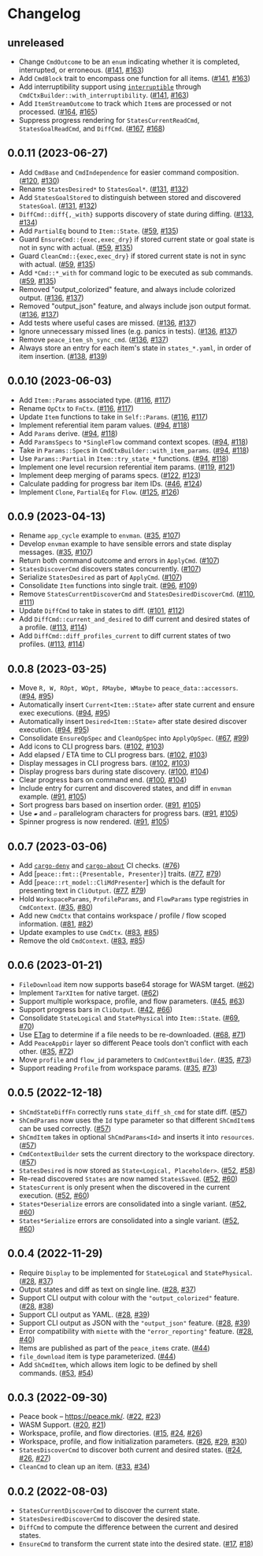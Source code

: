 # Changelog

## unreleased

* Change `CmdOutcome` to be an `enum` indicating whether it is completed, interrupted, or erroneous. ([#141], [#163])
* Add `CmdBlock` trait to encompass one function for all items. ([#141], [#163])
* Add interruptibility support using [`interruptible`] through `CmdCtxBuilder::with_interruptibility`. ([#141], [#163])
* Add `ItemStreamOutcome` to track which `Item`s are processed or not processed. ([#164], [#165])
* Suppress progress rendering for `StatesCurrentReadCmd`, `StatesGoalReadCmd`, and `DiffCmd`. ([#167], [#168])


[`interruptible`]: https://github.com/azriel91/interruptible
[#141]: https://github.com/azriel91/peace/issues/141
[#163]: https://github.com/azriel91/peace/pull/163
[#164]: https://github.com/azriel91/peace/issues/164
[#165]: https://github.com/azriel91/peace/pull/165
[#167]: https://github.com/azriel91/peace/issues/167
[#168]: https://github.com/azriel91/peace/pull/168


## 0.0.11 (2023-06-27)

* Add `CmdBase` and `CmdIndependence` for easier command composition. ([#120], [#130])
* Rename `StatesDesired*` to `StatesGoal*`. ([#131], [#132])
* Add `StatesGoalStored` to distinguish between stored and discovered `StatesGoal`. ([#131], [#132])
* `DiffCmd::diff{,_with}` supports discovery of state during diffing. ([#133], [#134])
* Add `PartialEq` bound to `Item::State`. ([#59], [#135])
* Guard `EnsureCmd::{exec,exec_dry}` if stored current state or goal state is not in sync with actual. ([#59], [#135])
* Guard `CleanCmd::{exec,exec_dry}` if stored current state is not in sync with actual. ([#59], [#135])
* Add `*Cmd::*_with` for command logic to be executed as sub commands. ([#59], [#135])
* Removed "output_colorized" feature, and always include colorized output. ([#136], [#137])
* Removed "output_json" feature, and always include json output format. ([#136], [#137])
* Add tests where useful cases are missed. ([#136], [#137])
* Ignore unnecessary missed lines (e.g. panics in tests). ([#136], [#137])
* Remove `peace_item_sh_sync_cmd`. ([#136], [#137])
* Always store an entry for each item's state in `states_*.yaml`, in order of item insertion. ([#138], [#139])

[#120]: https://github.com/azriel91/peace/issues/120
[#130]: https://github.com/azriel91/peace/pull/130
[#131]: https://github.com/azriel91/peace/issues/131
[#132]: https://github.com/azriel91/peace/pull/132
[#133]: https://github.com/azriel91/peace/issues/133
[#134]: https://github.com/azriel91/peace/pull/134
[#59]: https://github.com/azriel91/peace/issues/59
[#135]: https://github.com/azriel91/peace/pull/135
[#136]: https://github.com/azriel91/peace/issues/136
[#137]: https://github.com/azriel91/peace/pull/137
[#138]: https://github.com/azriel91/peace/issues/138
[#139]: https://github.com/azriel91/peace/pull/139


## 0.0.10 (2023-06-03)

* Add `Item::Params` associated type. ([#116], [#117])
* Rename `OpCtx` to `FnCtx`. ([#116], [#117])
* Update `Item` functions to take in `Self::Params`. ([#116], [#117])
* Implement referential item param values. ([#94], [#118])
* Add `Params` derive. ([#94], [#118])
* Add `ParamsSpecs` to `*SingleFlow` command context scopes. ([#94], [#118])
* Take in `Params::Spec`s in `CmdCtxBuilder::with_item_params`. ([#94], [#118])
* Use `Params::Partial` in `Item::try_state_*` functions. ([#94], [#118])
* Implement one level recursion referential item params. ([#119], [#121])
* Implement deep merging of params specs. ([#122], [#123])
* Calculate padding for progress bar item IDs. ([#46], [#124])
* Implement `Clone`, `PartialEq` for `Flow`. ([#125], [#126])

[#116]: https://github.com/azriel91/peace/issues/116
[#117]: https://github.com/azriel91/peace/pull/117
[#94]: https://github.com/azriel91/peace/issues/94
[#118]: https://github.com/azriel91/peace/pull/118
[#119]: https://github.com/azriel91/peace/issues/119
[#121]: https://github.com/azriel91/peace/pull/121
[#122]: https://github.com/azriel91/peace/issues/122
[#123]: https://github.com/azriel91/peace/pull/123
[#46]: https://github.com/azriel91/peace/issues/46
[#124]: https://github.com/azriel91/peace/pull/124
[#125]: https://github.com/azriel91/peace/issues/125
[#126]: https://github.com/azriel91/peace/pull/126


## 0.0.9 (2023-04-13)

* Rename `app_cycle` example to `envman`. ([#35], [#107])
* Develop `envman` example to have sensible errors and state display messages. ([#35], [#107])
* Return both command outcome and errors in `ApplyCmd`. ([#107])
* `StatesDiscoverCmd` discovers states concurrently. ([#107])
* Serialize `StatesDesired` as part of `ApplyCmd`. ([#107])
* Consolidate `Item` functions into single trait. ([#96], [#109])
* Remove `StatesCurrentDiscoverCmd` and `StatesDesiredDiscoverCmd`. ([#110], [#111])
* Update `DiffCmd` to take in states to diff. ([#101], [#112])
* Add `DiffCmd::current_and_desired` to diff current and desired states of a profile. ([#113], [#114])
* Add `DiffCmd::diff_profiles_current` to diff current states of two profiles. ([#113], [#114])

[#107]: https://github.com/azriel91/peace/pull/107
[#96]: https://github.com/azriel91/peace/issues/96
[#109]: https://github.com/azriel91/peace/pull/109
[#110]: https://github.com/azriel91/peace/issues/110
[#111]: https://github.com/azriel91/peace/pull/111
[#101]: https://github.com/azriel91/peace/issues/101
[#112]: https://github.com/azriel91/peace/pull/112
[#113]: https://github.com/azriel91/peace/issues/113
[#114]: https://github.com/azriel91/peace/pull/114


## 0.0.8 (2023-03-25)

* Move `R, W, ROpt, WOpt, RMaybe, WMaybe` to `peace_data::accessors`. ([#94], [#95])
* Automatically insert `Current<Item::State>` after state current and ensure exec executions. ([#94], [#95])
* Automatically insert `Desired<Item::State>` after state desired discover execution. ([#94], [#95])
* Consolidate `EnsureOpSpec` and `CleanOpSpec` into `ApplyOpSpec`. ([#67], [#99])
* Add icons to CLI progress bars. ([#102], [#103])
* Add elapsed / ETA time to CLI progress bars. ([#102], [#103])
* Display messages in CLI progress bars. ([#102], [#103])
* Display progress bars during state discovery. ([#100], [#104])
* Clear progress bars on command end. ([#100], [#104])
* Include entry for current and discovered states, and diff in `envman` example. ([#91], [#105])
* Sort progress bars based on insertion order. ([#91], [#105])
* Use `▰` and `▱` parallelogram characters for progress bars. ([#91], [#105])
* Spinner progress is now rendered. ([#91], [#105])

[#94]: https://github.com/azriel91/peace/issues/94
[#95]: https://github.com/azriel91/peace/pull/95
[#67]: https://github.com/azriel91/peace/issues/67
[#99]: https://github.com/azriel91/peace/pull/99
[#102]: https://github.com/azriel91/peace/issues/102
[#103]: https://github.com/azriel91/peace/pull/103
[#100]: https://github.com/azriel91/peace/issues/100
[#104]: https://github.com/azriel91/peace/pull/104
[#91]: https://github.com/azriel91/peace/issues/91
[#105]: https://github.com/azriel91/peace/pull/105


## 0.0.7 (2023-03-06)

* Add [`cargo-deny`] and [`cargo-about`] CI checks. ([#76])
* Add [`peace::fmt::{Presentable, Presenter}`] traits. ([#77], [#79])
* Add [`peace::rt_model::CliMdPresenter`] which is the default for presenting text in `CliOutput`. ([#77], [#79])
* Hold `WorkspaceParams`, `ProfileParams`, and `FlowParams` type registries in `CmdContext`. ([#35], [#80])
* Add new `CmdCtx` that contains workspace / profile / flow scoped information. ([#81], [#82])
* Update examples to use `CmdCtx`. ([#83], [#85])
* Remove the old `CmdContext`. ([#83], [#85])

[`cargo-deny`]: https://github.com/EmbarkStudios/cargo-deny
[`cargo-about`]: https://github.com/EmbarkStudios/cargo-about
[#76]: https://github.com/azriel91/peace/pull/76
[#77]: https://github.com/azriel91/peace/issues/77
[#79]: https://github.com/azriel91/peace/pull/79
[#80]: https://github.com/azriel91/peace/pull/80
[#81]: https://github.com/azriel91/peace/issues/81
[#82]: https://github.com/azriel91/peace/pull/82
[#83]: https://github.com/azriel91/peace/issues/83
[#85]: https://github.com/azriel91/peace/pull/85


## 0.0.6 (2023-01-21)

* `FileDownload` item now supports base64 storage for WASM target. ([#62])
* Implement `TarXItem` for native target. ([#62])
* Support multiple workspace, profile, and flow parameters. ([#45], [#63])
* Support progress bars in `CliOutput`. ([#42], [#66])
* Consolidate `StateLogical` and `StatePhysical` into `Item::State`. ([#69], [#70])
* Use [ETag] to determine if a file needs to be re-downloaded. ([#68], [#71])
* Add `PeaceAppDir` layer so different Peace tools don't conflict with each other. ([#35], [#72])
* Move `profile` and `flow_id` parameters to `CmdContextBuilder`. ([#35], [#73])
* Support reading `Profile` from workspace params. ([#35], [#73])

[ETag]: https://developer.mozilla.org/en-US/docs/Web/HTTP/Headers/ETag
[#62]: https://github.com/azriel91/peace/pull/62
[#45]: https://github.com/azriel91/peace/issues/45
[#63]: https://github.com/azriel91/peace/pull/63
[#42]: https://github.com/azriel91/peace/issues/42
[#66]: https://github.com/azriel91/peace/pull/66
[#69]: https://github.com/azriel91/peace/issues/69
[#70]: https://github.com/azriel91/peace/pull/70
[#68]: https://github.com/azriel91/peace/issues/68
[#71]: https://github.com/azriel91/peace/pull/71
[#35]: https://github.com/azriel91/peace/issues/35
[#72]: https://github.com/azriel91/peace/pull/72
[#73]: https://github.com/azriel91/peace/pull/73


## 0.0.5 (2022-12-18)

* `ShCmdStateDiffFn` correctly runs `state_diff_sh_cmd` for state diff. ([#57])
* `ShCmdParams` now uses the `Id` type parameter so that different `ShCmdItem`s can be used correctly. ([#57])
* `ShCmdItem` takes in optional `ShCmdParams<Id>` and inserts it into `resources`. ([#57])
* `CmdContextBuilder` sets the current directory to the workspace directory. ([#57])
* `StatesDesired` is now stored as `State<Logical, Placeholder>`. ([#52], [#58])
* Re-read discovered `States` are now named `StatesSaved`. ([#52], [#60])
* `StatesCurrent` is only present when the discovered in the current execution. ([#52], [#60])
* `States*Deserialize` errors are consolidated into a single variant. ([#52], [#60])
* `States*Serialize` errors are consolidated into a single variant. ([#52], [#60])

[#57]: https://github.com/azriel91/peace/pull/57
[#52]: https://github.com/azriel91/peace/issues/52
[#58]: https://github.com/azriel91/peace/pull/58
[#60]: https://github.com/azriel91/peace/pull/60


## 0.0.4 (2022-11-29)

* Require `Display` to be implemented for `StateLogical` and `StatePhysical`. ([#28], [#37])
* Output states and diff as text on single line. ([#28], [#37])
* Support CLI output with colour with the `"output_colorized"` feature. ([#28], [#38])
* Support CLI output as YAML. ([#28], [#39])
* Support CLI output as JSON with the `"output_json"` feature. ([#28], [#39])
* Error compatibility with `miette` with the `"error_reporting"` feature. ([#28], [#40])
* Items are published as part of the `peace_items` crate. ([#44])
* `file_download` item is type parameterized. ([#44])
* Add `ShCmdItem`, which allows item logic to be defined by shell commands. ([#53], [#54])

[#28]: https://github.com/azriel91/peace/issues/28
[#37]: https://github.com/azriel91/peace/pull/37
[#38]: https://github.com/azriel91/peace/pull/38
[#39]: https://github.com/azriel91/peace/pull/39
[#40]: https://github.com/azriel91/peace/pull/40
[#44]: https://github.com/azriel91/peace/pull/44
[#53]: https://github.com/azriel91/peace/issues/53
[#54]: https://github.com/azriel91/peace/pull/54


## 0.0.3 (2022-09-30)

* Peace book &ndash; https://peace.mk/. ([#22], [#23])
* WASM Support. ([#20], [#21])
* Workspace, profile, and flow directories. ([#15], [#24], [#26])
* Workspace, profile, and flow initialization parameters. ([#26], [#29], [#30])
* `StatesDiscoverCmd` to discover both current and desired states. ([#24], [#26], [#27])
* `CleanCmd` to clean up an item. ([#33], [#34])

[#15]: https://github.com/azriel91/peace/issues/15
[#20]: https://github.com/azriel91/peace/issues/20
[#21]: https://github.com/azriel91/peace/pull/21
[#22]: https://github.com/azriel91/peace/issues/22
[#23]: https://github.com/azriel91/peace/pull/23
[#24]: https://github.com/azriel91/peace/issues/24
[#26]: https://github.com/azriel91/peace/pull/26
[#27]: https://github.com/azriel91/peace/pull/27
[#29]: https://github.com/azriel91/peace/issues/29
[#30]: https://github.com/azriel91/peace/pull/30
[#33]: https://github.com/azriel91/peace/issues/33
[#34]: https://github.com/azriel91/peace/pull/34


## 0.0.2 (2022-08-03)

* `StatesCurrentDiscoverCmd` to discover the current state.
* `StatesDesiredDiscoverCmd` to discover the desired state.
* `DiffCmd` to compute the difference between the current and desired states.
* `EnsureCmd` to transform the current state into the desired state. ([#17], [#18])

[#17]: https://github.com/azriel91/peace/issues/17
[#18]: https://github.com/azriel91/peace/pull/18
